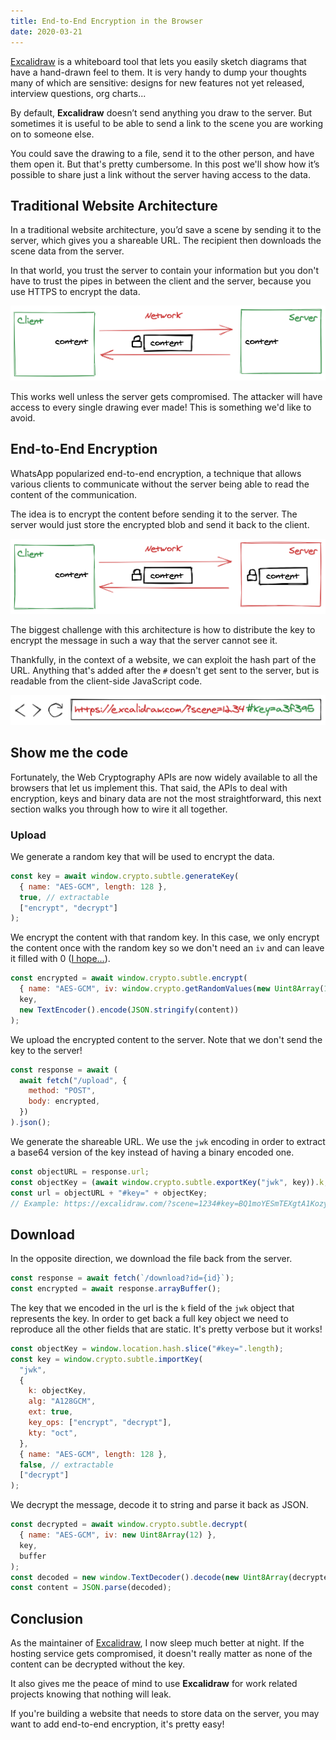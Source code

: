 ```yaml
---
title: End-to-End Encryption in the Browser
date: 2020-03-21
---
```


[Excalidraw](https://excalidraw.com/) is a whiteboard tool that lets you easily sketch diagrams that have a hand-drawn feel to them. It is very handy to dump your thoughts many of which are sensitive: designs for new features not yet released, interview questions, org charts...

<!-- end -->

By default, **Excalidraw** doesn’t send anything you draw to the server. But sometimes it is useful to be able to send a link to the scene you are working on to someone else.

You could save the drawing to a file, send it to the other person, and have them open it. But that's pretty cumbersome. In this post we'll show how it’s possible to share just a link without the server having access to the data.

## Traditional Website Architecture

In a traditional website architecture, you’d save a scene by sending it to the server, which gives you a shareable URL. The recipient then downloads the scene data from the server.

In that world, you trust the server to contain your information but you don't have to trust the pipes in between the client and the server, because you use HTTPS to encrypt the data.

[![Untrusted Network](untrusted-network.png)](https://excalidraw.com/#json=5649116445016064,yOfExolZoMhtGnysT3-LWA)

This works well unless the server gets compromised. The attacker will have access to every single drawing ever made! This is something we'd like to avoid.

## End-to-End Encryption

WhatsApp popularized end-to-end encryption, a technique that allows various clients to communicate without the server being able to read the content of the communication.

The idea is to encrypt the content before sending it to the server. The server would just store the encrypted blob and send it back to the client.

[![Untrusted Server](untrusted-server.png)](https://excalidraw.com/#json=5645858175451136,8w-G0ZXiOfRYAn7VWpANxw)

The biggest challenge with this architecture is how to distribute the key to encrypt the message in such a way that the server cannot see it.

Thankfully, in the context of a website, we can exploit the hash part of the URL. Anything that's added after the `#` doesn't get sent to the server, but is readable from the client-side JavaScript code.

[![url](url.png)](https://excalidraw.com/#json=5660568841093120,vki3y9xuEulFVHDqt-PBMw)

## Show me the code

Fortunately, the Web Cryptography APIs are now widely available to all the browsers that let us implement this. That said, the APIs to deal with encryption, keys and binary data are not the most straightforward, this next section walks you through how to wire it all together.

### Upload

We generate a random key that will be used to encrypt the data.

```javascript
const key = await window.crypto.subtle.generateKey(
  { name: "AES-GCM", length: 128 },
  true, // extractable
  ["encrypt", "decrypt"]
);
```

We encrypt the content with that random key. In this case, we only encrypt the content once with the random key so we don't need an `iv` and can leave it filled with 0 ([I hope...](https://www.youtube.com/watch?v=LP1t_pzxKyE)).

```javascript
const encrypted = await window.crypto.subtle.encrypt(
  { name: "AES-GCM", iv: window.crypto.getRandomValues(new Uint8Array(12)) },
  key,
  new TextEncoder().encode(JSON.stringify(content))
);
```

We upload the encrypted content to the server. Note that we don't send the key to the server!

```javascript
const response = await (
  await fetch("/upload", {
    method: "POST",
    body: encrypted,
  })
).json();
```

We generate the shareable URL. We use the `jwk` encoding in order to extract a base64 version of the key instead of having a binary encoded one.

```javascript
const objectURL = response.url;
const objectKey = (await window.crypto.subtle.exportKey("jwk", key)).k;
const url = objectURL + "#key=" + objectKey;
// Example: https://excalidraw.com/?scene=1234#key=BQ1moYESmTEXgtA1KozyVw
```

## Download

In the opposite direction, we download the file back from the server.

```javascript
const response = await fetch(`/download?id={id}`);
const encrypted = await response.arrayBuffer();
```

The key that we encoded in the url is the `k` field of the `jwk` object that represents the key. In order to get back a full key object we need to reproduce all the other fields that are static. It's pretty verbose but it works!

```javascript
const objectKey = window.location.hash.slice("#key=".length);
const key = window.crypto.subtle.importKey(
  "jwk",
  {
    k: objectKey,
    alg: "A128GCM",
    ext: true,
    key_ops: ["encrypt", "decrypt"],
    kty: "oct",
  },
  { name: "AES-GCM", length: 128 },
  false, // extractable
  ["decrypt"]
);
```

We decrypt the message, decode it to string and parse it back as JSON.

```javascript
const decrypted = await window.crypto.subtle.decrypt(
  { name: "AES-GCM", iv: new Uint8Array(12) },
  key,
  buffer
);
const decoded = new window.TextDecoder().decode(new Uint8Array(decrypted));
const content = JSON.parse(decoded);
```

## Conclusion

As the maintainer of [Excalidraw](https://excalidraw.com/), I now sleep much better at night. If the hosting service gets compromised, it doesn't really matter as none of the content can be decrypted without the key.

It also gives me the peace of mind to use **Excalidraw** for work related projects knowing that nothing will leak.

If you're building a website that needs to store data on the server, you may want to add end-to-end encryption, it's pretty easy!
